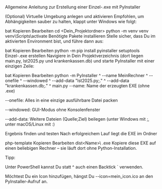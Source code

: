 Allgemeine Anleitung zur Erstellung einer Einzel-.exe mit PyInstaller

(Optional) Virtuelle Umgebung anlegen und aktivieren
Empfohlen, um Abhängigkeiten sauber zu halten, klappt unter Windows wie folgt:

bat
Kopieren
Bearbeiten
cd <Dein_Projektordner>
python -m venv venv
venv\Scripts\activate
Benötigte Pakete installieren
Stelle sicher, dass Du im aktivierten Environment bist, und führe dann aus:

bat
Kopieren
Bearbeiten
python -m pip install pyinstaller setuptools
Einzel-.exe erstellen
Navigiere in Dein Projektverzeichnis (dort liegen main.py, lst2025.py und krankenkassen.db) und starte PyInstaller mit einer einzigen Zeile:

bat
Kopieren
Bearbeiten
python -m PyInstaller ^
  --name MeinRechner ^
  --onefile ^
  --windowed ^
  --add-data "lst2025.py;." ^
  --add-data "krankenkassen.db;." ^
  main.py
--name: Name der erzeugten EXE (ohne .exe)

--onefile: Alles in eine einzige ausführbare Datei packen

--windowed: GUI-Modus ohne Konsolenfenster

--add-data: Weitere Dateien (Quelle;Ziel) beilegen (unter Windows mit ;, unter macOS/Linux mit :)

Ergebnis finden und testen
Nach erfolgreichem Lauf liegt die EXE im Ordner

php-template
Kopieren
Bearbeiten
dist\<Name>\ <Name>.exe
Kopiere diese EXE auf einen beliebigen Rechner – sie läuft dort ohne Python-Installation.

Tipp:

Unter PowerShell kannst Du statt ^ auch einen Backtick ` verwenden.

Möchtest Du ein Icon hinzufügen, hängst Du --icon=mein_icon.ico an den PyInstaller-Aufruf an.
